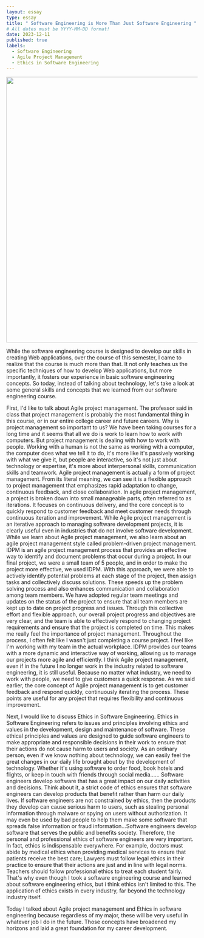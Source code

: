```yaml
---
layout: essay
type: essay
title: " Software Engineering is More Than Just Software Engineering "
# All dates must be YYYY-MM-DD format!
date: 2023-12-11
published: true
labels:
  - Software Engineering
  - Agile Project Management
  - Ethics in Software Engineering
---
```

<img width="700px" 
     class="rounded float-start pe-4" 
     src=" https://www.techrepublic.com/wp-content/uploads/2016/12/agile-project-management-the-smart-persons-guide.jpeg " >

While the software engineering course is designed to develop our skills in creating Web applications, over the course of this semester, I came to realize that the course is much more than that. It not only teaches us the specific techniques of how to develop Web applications, but more importantly, it fosters our experience in basic software engineering concepts. So today, instead of talking about technology, let's take a look at some general skills and concepts that we learned from our software engineering course.<br>

First, I'd like to talk about Agile project management. The professor said in class that project management is probably the most fundamental thing in this course, or in our entire college career and future careers. Why is project management so important to us? We have been taking courses for a long time and it seems that all we do is work to learn how to work with computers. But project management is dealing with how to work with people. Working with a human is not the same as working with a computer, the computer does what we tell it to do, it's more like it's passively working with what we give it, but people are interactive, so it's not just about technology or expertise, it's more about interpersonal skills, communication skills and teamwork. Agile project management is actually a form of project management. From its literal meaning, we can see it is a flexible approach to project management that emphasizes rapid adaptation to change, continuous feedback, and close collaboration. In agile project management, a project is broken down into small manageable parts, often referred to as iterations. It focuses on continuous delivery, and the core concept is to quickly respond to customer feedback and meet customer needs through continuous iteration and improvement. While Agile project management is an iterative approach to managing software development projects, it is clearly useful even in industries that do not involve software development.  While we learn about Agile project management, we also learn about an agile project management style called problem-driven project management. IDPM is an agile project management process that provides an effective way to identify and document problems that occur during a project. In our final project, we were a small team of 5 people, and in order to make the project more effective, we used IDPM. With this approach, we were able to actively identify potential problems at each stage of the project, then assign tasks and collectively discuss solutions. These speeds up the problem solving process and also enhances communication and collaboration among team members. We have adopted regular team meetings and updates on the status of the project to ensure that all team members are kept up to date on project progress and issues. Through this collective effort and flexible approach, our overall project progress and objectives are very clear, and the team is able to effectively respond to changing project requirements and ensure that the project is completed on time. This makes me really feel the importance of project management. Throughout the process, I often felt like I wasn't just completing a course project. I feel like I'm working with my team in the actual workplace. IDPM provides our teams with a more dynamic and interactive way of working, allowing us to manage our projects more agile and efficiently. I think Agile project management, even if in the future I no longer work in the industry related to software engineering, it is still useful. Because no matter what industry, we need to work with people, we need to give customers a quick response. As we said earlier, the core concept of Agile project management is to get customer feedback and respond quickly, continuously iterating the process. These points are useful for any project that requires flexibility and continuous improvement.<br>

Next, I would like to discuss Ethics in Software Engineering. Ethics in Software Engineering refers to issues and principles involving ethics and values in the development,  design and maintenance of software. These ethical principles and values are designed to guide software engineers to make  appropriate and responsible decisions in their work to ensure that their actions do not cause harm to users and  society. As an ordinary person, even if we know nothing about technology, we can easily feel the great changes in our daily life brought about by the development of technology. Whether it's using software to order food, book hotels and flights, or keep in touch with friends through social media…… Software engineers develop software that has a great impact on our daily activities and decisions. Think about it, a strict code of ethics ensures that software engineers can develop products that benefit rather than harm our daily lives. If software engineers are not constrained by ethics, then the products they develop can cause serious harm to users, such as stealing personal information through malware or spying on users without authorization. It may even be used by bad people to help them make some software that spreads false information or fraud information...Software engineers develop software that serves the public and benefits society. Therefore, the personal and professional ethics of software engineers are very important. In fact, ethics is indispensable everywhere. For example, doctors must abide by medical ethics when providing medical services to ensure that patients receive the best care; Lawyers must follow legal ethics in their practice to ensure that their actions are just and in line with legal norms. Teachers should follow professional ethics to treat each student fairly. That's why even though I took a software engineering course and learned about software engineering ethics, but i think ethics isn't limited to this. The application of ethics exists in every industry, far beyond the technology industry itself.<br>

Today I talked about Agile project management and Ethics in software engineering because regardless of my major, these will be very useful in whatever job I do in the future. Those concepts have broadened my horizons and laid a great foundation for my career development.




  

     
